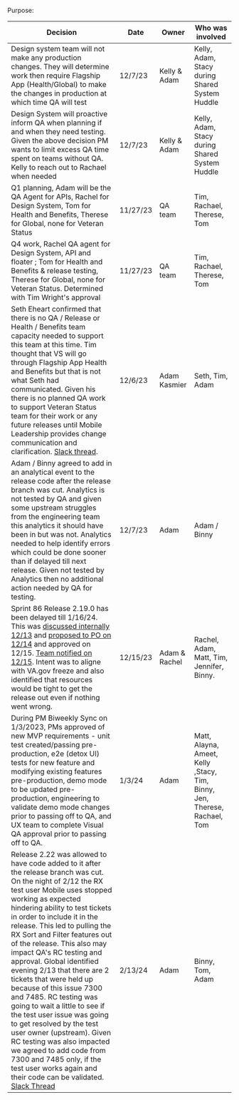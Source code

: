 Purpose: 



| Decision | Date | Owner | Who was involved |
| --------| ------| -----| ---------|
| Design system team will not make any production changes. They will determine work then require Flagship App (Health/Global) to make the changes in production at which time QA will test | 12/7/23 | Kelly & Adam | Kelly, Adam, Stacy during Shared System Huddle |
| Design System will proactive inform QA when planning if and when they need testing. Given the above decision PM wants to limit excess QA time spent on teams without QA. Kelly to reach out to Rachael when needed | 12/7/23 | Kelly & Adam | Kelly, Adam, Stacy during Shared System Huddle |
| Q1 planning, Adam will be the QA Agent for APIs, Rachel for Design System, Tom for Health and Benefits, Therese for Global, none for Veteran Status | 11/27/23 | QA team | Tim, Rachael, Therese, Tom |
| Q4 work, Rachel QA agent for Design System, API and floater ; Tom for Health and Benefits & release testing, Therese for Global, none for Veteran Status. Determined with Tim Wright's approval | 11/27/23 | QA team | Tim, Rachael, Therese, Tom |
| Seth Eheart confirmed that there is no QA / Release or Health / Benefits team capacity needed to support this team at this time. Tim thought that VS will go through Flagship App Health and Benefits but that is not what Seth had communicated. Given his there is no planned QA work to support Veteran Status team for their work or any future releases until Mobile Leadership provides change communication and clarification. [Slack thread](https://adhoc.slack.com/archives/CU2Q76NPR/p1701879689492309). | 12/6/23 | Adam Kasmier |  Seth, Tim, Adam |
| Adam / Binny agreed to add in an analytical event to the release code after the release branch was cut. Analytics is not tested by QA and given some upstream struggles from the engineering team this analytics it should have been in but was not. Analytics needed to help identify errors which could be done sooner than if delayed till next release. Given not tested by Analytics then no additional action needed by QA for testing.  | 12/7/23 | Adam | Adam / Binny |
| Sprint 86 Release 2.19.0 has been delayed till 1/16/24. This was [discussed internally 12/13](https://adhoc.slack.com/archives/CU2Q76NPR/p1702497682412339) and [proposed to PO on 12/14](https://dsva.slack.com/archives/C018V2JCWRJ/p1702558703365609) and approved on 12/15. [Team notified on 12/15](https://adhoc.slack.com/archives/CU2Q76NPR/p1702586255480869).  Intent was to aligne with VA.gov freeze and also identified that resources would be tight to get the release out even if nothing went wrong. | 12/15/23 | Adam & Rachel | Rachel, Adam, Matt, Tim, Jennifer, Binny. |
| During PM Biweekly Sync on 1/3/2023, PMs approved of new MVP requirements - unit test created/passing pre-production, e2e (detox UI) tests for new feature and modifying existing features pre-production, demo mode to be updated pre-production, engineering to validate demo mode changes prior to passing off to QA, and UX team to complete Visual QA approval prior to passing off to QA. | 1/3/24 | Adam | Matt, Alayna, Ameet, Kelly ,Stacy, Tim, Binny, Jen, Therese, Rachael, Tom |
| Release 2.22 was allowed to have code added to it after the release branch was cut. On the night of 2/12 the RX test user Mobile uses stopped working as expected hindering ability to test tickets in order to include it in the release. This led to pulling the RX Sort and Filter features out of the release. This also may impact QA's RC testing and approval. Global identified evening 2/13 that there are 2 tickets that were held up because of this issue 7300 and 7485. RC testing was going to wait a little to see if the test user issue was going to get resolved by the test user owner (upstream). Given RC testing was also impacted we agreed to add code from 7300 and 7485 only, if the test user works again and their code can be validated. [Slack Thread](https://adhoc.slack.com/archives/C02N65QRRB7/p1707859450264959) | 2/13/24 | Adam | Binny, Tom, Adam|
